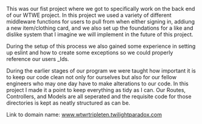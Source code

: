 This was our fist project where we got to specifically work on the back end of our WTWE project. In this project we used a variety of different middleware functions for users to pull from when either signing in, addiung a new item/clothing card, and we also set up the foundations for a like and dislike system that I imagine we will implement in the future of this project.

During the setup of this process we also gained some experience in setting up eslint and how to create some exceptions so we could properly reference our users \_Ids.

During the earlier stages of our program we were taught how important it is to keep our code clean not only for ourselves but also for our fellow engineers who may one day have to make alterations to our code. In this project I made it a point to keep everything as tidy as I can. Our Routes, Controllers, and Models are all seperated and the requisite code for those directories is kept as neatly structured as can be.

Link to domain name: www.wtwrtripleten.twilightparadox.com
